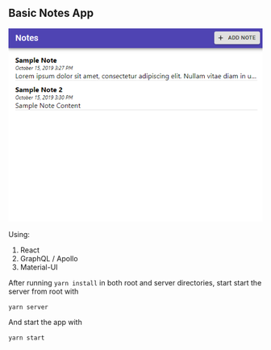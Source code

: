 ## Basic Notes App

![Example](./example.png)

Using:

1. React
2. GraphQL / Apollo
3. Material-UI

After running `yarn install` in both root and server directories, start start the server from root with

```
yarn server
```

And start the app with

```
yarn start
```
